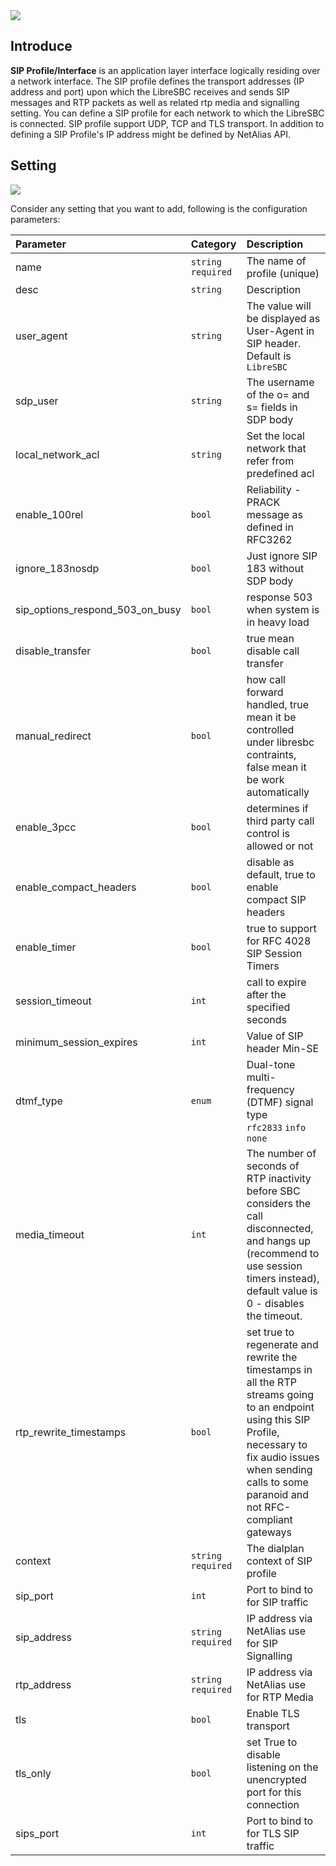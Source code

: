 <img src="https://img.shields.io/badge/STATUS-DONE-blue?style=flat-square">

## Introduce
**SIP Profile/Interface** is an application layer interface logically residing over a network interface. The SIP profile defines the transport addresses (IP address and port) upon which the LibreSBC receives and sends SIP messages and RTP packets as well as related rtp media and signalling setting. You can define a SIP profile for each network to which the LibreSBC is connected. SIP profile support UDP, TCP and TLS transport. In addition to defining a SIP Profile's IP address might be defined by NetAlias API.

## Setting
<img src="https://img.shields.io/badge/API-/libreapi/sipprofile-BLUE?style=for-the-badge&logo=Safari">

Consider any setting that you want to add, following is the configuration parameters:

Parameter    | Category           | Description                     
:---         |:---                |:---                             
name         |`string` `required` | The name of profile (unique)    
desc         |`string` | Description                     
user_agent   |`string` | The value will be displayed as User-Agent in SIP header. Default is `LibreSBC`
sdp_user     |`string` | The username of the o= and s= fields in SDP body
local_network_acl |`string`|Set the local network that refer from predefined acl 
enable_100rel |`bool` | Reliability - PRACK message as defined in RFC3262
ignore_183nosdp|`bool`| Just ignore SIP 183 without SDP body
sip_options_respond_503_on_busy |`bool`|response 503 when system is in heavy load
disable_transfer|`bool`|true mean disable call transfer
manual_redirect|`bool`|how call forward handled, true mean it be controlled under libresbc contraints, false mean it be work automatically
enable_3pcc|`bool`|determines if third party call control is allowed or not
enable_compact_headers|`bool`|disable as default, true to enable compact SIP headers
enable_timer|`bool`|true to support for RFC 4028 SIP Session Timers
session_timeout|`int`|call to expire after the specified seconds
minimum_session_expires|`int`|Value of SIP header Min-SE
dtmf_type|`enum`| Dual-tone multi-frequency (DTMF) signal type <br>`rfc2833` `info` `none`
media_timeout|`int`|The number of seconds of RTP inactivity before SBC considers the call disconnected, and hangs up (recommend to use session timers instead), default value is 0 - disables the timeout.
rtp_rewrite_timestamps|`bool`|set true to regenerate and rewrite the timestamps in all the RTP streams going to an endpoint using this SIP Profile, necessary to fix audio issues when sending calls to some paranoid and not RFC-compliant gateways
context      |`string` `required` | The dialplan context of SIP profile
sip_port| `int`|Port to bind to for SIP traffic
sip_address|`string` `required`|IP address via NetAlias use for SIP Signalling
rtp_address|`string` `required`|IP address via NetAlias use for RTP Media
tls          |`bool` | Enable TLS transport
tls_only|`bool`|set True to disable listening on the unencrypted port for this connection
sips_port|`int`|Port to bind to for TLS SIP traffic

